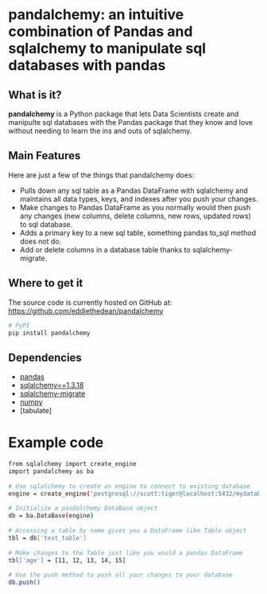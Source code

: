
# pandalchemy: an intuitive combination of Pandas and sqlalchemy to manipulate sql databases with pandas

## What is it?

**pandalchemy** is a Python package that lets Data Scientists create and manipulte sql databases with the Pandas package 
that they know and love without needing to learn the ins and outs of sqlalchemy.

## Main Features
Here are just a few of the things that pandalchemy does:

  - Pulls down any sql table as a Pandas DataFrame with sqlalchemy and maintains all data types, keys, and indexes
    after you push your changes.
  - Make changes to Pandas DataFrame as you normally would then push any changes (new columns, delete columns, new rows, updated rows) to sql database.
  - Adds a primary key to a new sql table, something pandas to_sql method does not do.
  - Add or delete columns in a database table thanks to sqlalchemy-migrate.

## Where to get it
The source code is currently hosted on GitHub at:
https://github.com/eddiethedean/pandalchemy

```sh
# PyPI
pip install pandalchemy
```

## Dependencies
- [pandas](https://pandas.pydata.org/)
- [sqlalchemy==1.3.18](https://pypi.org/project/SQLAlchemy/1.3.18/)
- [sqlalchemy-migrate](https://sqlalchemy-migrate.readthedocs.io/en/latest/)
- [numpy](https://numpy.org/)
- [tabulate] 
        
# Example code
```sh
from sqlalchemy import create_engine 
import pandalchemy as ba 
        
# Use sqlalchemy to create an engine to connect to existing database 
engine = create_engine('postgresql://scott:tiger@localhost:5432/mydatabase') 
        
# Initialize a pandalchemy DataBase object 
db = ba.DataBase(engine) 
        
# Accessing a table by name gives you a DataFrame like Table object 
tbl = db['test_table'] 
        
# Make changes to the Table just like you would a pandas DataFrame 
tbl['age'] = [11, 12, 13, 14, 15] 
        
# Use the push method to push all your changes to your database 
db.push() 
```




